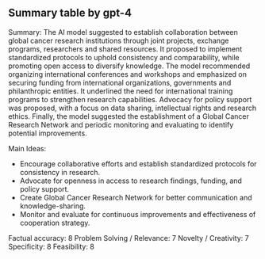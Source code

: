 ## Summary table by gpt-4
Summary: 
The AI model suggested to establish collaboration between global cancer research institutions through joint projects, exchange programs, researchers and shared resources. It proposed to implement standardized protocols to uphold consistency and comparability, while promoting open access to diversify knowledge. The model recommended organizing international conferences and workshops and emphasized on securing funding from international organizations, governments and philanthropic entities. It underlined the need for international training programs to strengthen research capabilities. Advocacy for policy support was proposed, with a focus on data sharing, intellectual rights and research ethics. Finally, the model suggested the establishment of a Global Cancer Research Network and periodic monitoring and evaluating to identify potential improvements.

Main Ideas: 
- Encourage collaborative efforts and establish standardized protocols for consistency in research.
- Advocate for openness in access to research findings, funding, and policy support.
- Create Global Cancer Research Network for better communication and knowledge-sharing.
- Monitor and evaluate for continuous improvements and effectiveness of cooperation strategy.

Factual accuracy: 8
Problem Solving / Relevance: 7
Novelty / Creativity: 7
Specificity: 8
Feasibility: 8
